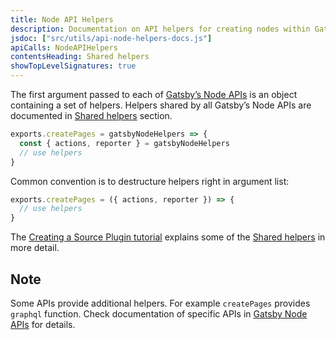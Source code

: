 ```yaml
---
title: Node API Helpers
description: Documentation on API helpers for creating nodes within Gatsby's GraphQL data layer
jsdoc: ["src/utils/api-node-helpers-docs.js"]
apiCalls: NodeAPIHelpers
contentsHeading: Shared helpers
showTopLevelSignatures: true
---
```


The first argument passed to each of [Gatsby’s Node APIs](/docs/reference/config-files/gatsby-node/) is an object containing a set of helpers. Helpers shared by all Gatsby’s Node APIs are documented in [Shared helpers](#apis) section.

```js:title=gatsby-node.js
exports.createPages = gatsbyNodeHelpers => {
  const { actions, reporter } = gatsbyNodeHelpers
  // use helpers
}
```

Common convention is to destructure helpers right in argument list:

```js:title=gatsby-node.js
exports.createPages = ({ actions, reporter }) => {
  // use helpers
}
```

The [Creating a Source Plugin tutorial](/docs/tutorial/creating-a-source-plugin/part-4/) explains some of the [Shared helpers](#apis) in more detail.

## Note

Some APIs provide additional helpers. For example `createPages` provides `graphql` function. Check documentation of specific APIs in [Gatsby Node APIs](/docs/reference/config-files/gatsby-node/) for details.
